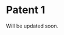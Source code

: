 # Patent 1

Will be updated soon.

<p align="center">
  <i class="fas fa-circle-notch fa-spin fa-5x" style="font-size:250px;color:red;"></i> 
</p>